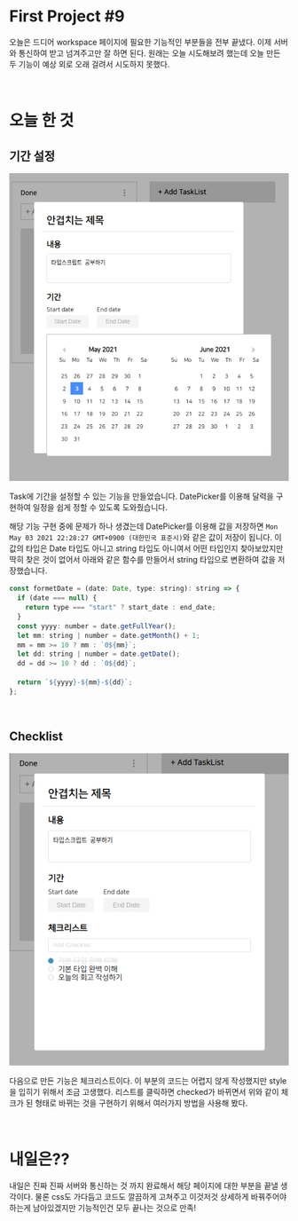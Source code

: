 # First Project #9

오늘은 드디어 workspace 페이지에 필요한 기능적인 부분들을 전부 끝냈다. 이제 서버와 통신하여 받고 넘겨주고만 잘 하면 된다. 원래는 오늘 시도해보려 했는데 오늘 만든 두 기능이 예상 외로 오래 걸려서 시도하지 못했다.

<br />
 
# 오늘 한 것

## 기간 설정

![](./image/First_9_1.png)

Task에 기간을 설정할 수 있는 기능을 만들었습니다. DatePicker를 이용해 달력을 구현하여 일정을 쉽게 정할 수 있도록 도와줬습니다.

해당 기능 구현 중에 문제가 하나 생겼는데 DatePicker를 이용해 값을 저장하면 `Mon May 03 2021 22:28:27 GMT+0900 (대한민국 표준시)`와 같은 값이 저장이 됩니다. 이 값의 타입은 Date 타입도 아니고 string 타입도 아니여서 어떤 타입인지 찾아보았지만 딱히 찾은 것이 없어서 아래와 같은 함수를 만들어서 string 타입으로 변환하여 값을 저장했습니다.

```jsx
const formetDate = (date: Date, type: string): string => {
  if (date === null) {
    return type === "start" ? start_date : end_date;
  }
  const yyyy: number = date.getFullYear();
  let mm: string | number = date.getMonth() + 1;
  mm = mm >= 10 ? mm : `0${mm}`;
  let dd: string | number = date.getDate();
  dd = dd >= 10 ? dd : `0${dd}`;

  return `${yyyy}-${mm}-${dd}`;
};
```

<br />
 
## Checklist

![](./image/First_9_2.png)

다음으로 만든 기능은 체크리스트이다. 이 부분의 코드는 어렵지 않게 작성했지만 style을 입히기 위해서 조금 고생했다. 리스트를 클릭하면 checked가 바뀌면서 위와 같이 체크가 된 형태로 바뀌는 것을 구현하기 위해서 여러가지 방법을 사용해 봤다.

<br />
 
# 내일은??

내일은 진짜 진짜 서버와 통신하는 것 까지 완료해서 해당 페이지에 대한 부분을 끝낼 생각이다. 물론 css도 가다듬고 코드도 깔끔하게 고쳐주고 이것저것 상세하게 바꿔주어야 하는게 남아있겠지만 기능적인건 모두 끝나는 것으로 만족!
